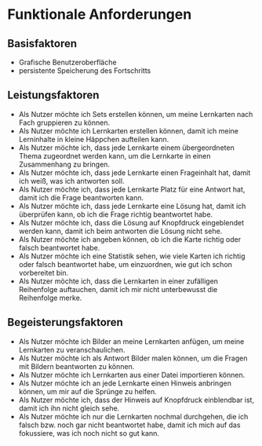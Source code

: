 # Funktionale Anforderungen

## Basisfaktoren
- Grafische Benutzeroberfläche
- persistente Speicherung des Fortschritts

## Leistungsfaktoren
- Als Nutzer möchte ich Sets erstellen können, um meine Lernkarten nach Fach gruppieren zu können.
- Als Nutzer möchte ich Lernkarten erstellen können, damit ich meine Lerninhalte in kleine Häppchen aufteilen kann.
- Als Nutzer möchte ich, dass jede Lernkarte einem übergeordneten Thema zugeordnet werden kann, um die Lernkarte in einen Zusammenhang zu bringen.
- Als Nutzer möchte ich, dass jede Lernkarte einen Frageinhalt hat, damit ich weiß, was ich antworten soll.
- Als Nutzer möchte ich, dass jede Lernkarte Platz für eine Antwort hat, damit ich die Frage beantworten kann.
- Als Nutzer möchte ich, dass jede Lernkarte eine Lösung hat, damit ich überprüfen kann, ob ich die Frage richtig beantwortet habe.
- Als Nutzer möchte ich, dass die Lösung auf Knopfdruck eingeblendet werden kann, damit ich beim antworten die Lösung nicht sehe.
- Als Nutzer möchte ich angeben können, ob ich die Karte richtig oder falsch beantwortet habe.
- Als Nutzer möchte ich eine Statistik sehen, wie viele Karten ich richtig oder falsch beantwortet habe, um einzuordnen, wie gut ich schon vorbereitet bin.
- Als Nutzer möchte ich, dass die Lernkarten in einer zufälligen Reihenfolge auftauchen, damit ich mir nicht unterbewusst die Reihenfolge merke.

## Begeisterungsfaktoren
- Als Nutzer möchte ich Bilder an meine Lernkarten anfügen, um meine Lernkarten zu veranschaulichen.
- Als Nutzer möchte ich als Antwort Bilder malen können, um die Fragen mit Bildern beantworten zu können.
- Als Nutzer möchte ich Lernkarten aus einer Datei importieren können.
- Als Nutzer möchte ich an jede Lernkarte einen Hinweis anbringen können, um mir auf die Sprünge zu helfen.
- Als Nutzer möchte ich, dass der Hinweis auf Knopfdruck einblendbar ist, damit ich ihn nicht gleich sehe.
- Als Nutzer möchte ich nur die Lernkarten nochmal durchgehen, die ich falsch bzw. noch gar nicht beantwortet habe, damit ich mich auf das fokussiere, was ich noch nicht so gut kann.
